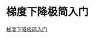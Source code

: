 # 梯度下降极简入门
[梯度下降极简入门](https://aiwithcloud.com/2022/03/09/%e6%a2%af%e5%ba%a6%e4%b8%8b%e9%99%8d%e6%9e%81%e7%ae%80%e5%85%a5%e9%97%a8-2/)